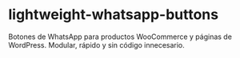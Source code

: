 # lightweight-whatsapp-buttons
Botones de WhatsApp para productos WooCommerce y páginas de WordPress. Modular, rápido y sin código innecesario.
